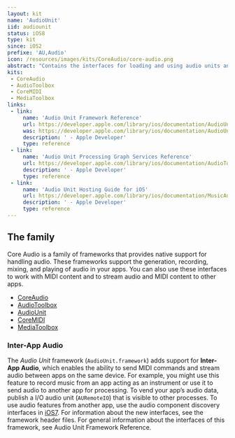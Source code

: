 ```yaml
---
layout: kit
name: 'AudioUnit'
iid: audiounit
status: iOS8
type: kit
since: iOS2
prefixe: 'AU,Audio'
icon: /resources/images/kits/CoreAudio/core-audio.png
abstract: "Contains the interfaces for loading and using audio units and support for Inter-App Audio."
kits:
 - CoreAudio
 - AudioToolbox
 - CoreMIDI
 - MediaToolbox
links:
 - link:
     name: 'Audio Unit Framework Reference'
     url: https://developer.apple.com/library/ios/documentation/AudioUnit/Reference/AudioUnit_Framework/index.html
     was: https://developer.apple.com/library/ios/documentation/AudioUnit/Reference/AudioUnit_Framework/_index.html
     description: ' - Apple Developer'
     type: reference
 - link:
     name: 'Audio Unit Processing Graph Services Reference'
     url: https://developer.apple.com/library/ios/documentation/AudioToolbox/Reference/AUGraphServicesReference/index.html
     description: ' - Apple Developer'
     type: reference
 - link:
     name: 'Audio Unit Hosting Guide for iOS'
     url: https://developer.apple.com/library/ios/documentation/MusicAudio/Conceptual/AudioUnitHostingGuide_iOS/Introduction/Introduction.html
     description: ' - Apple Developer'
     type: reference
---
```


## The family

Core Audio is a family of frameworks that provides native support for handling audio. These frameworks support the generation, recording, mixing, and playing of audio in your apps. You can also use these interfaces to work with MIDI content and to stream audio and MIDI content to other apps.

* [CoreAudio](/CoreAudio)
* [AudioToolbox](/AudioToolbox)
* [AudioUnit](/AudioUnit)
* [CoreMIDI](/CoreMIDI)
* [MediaToolbox](/MediaToolbox)


### Inter-App Audio

The *Audio Unit* framework (`AudioUnit.framework`) adds support for **Inter-App Audio**, which enables the ability to send MIDI commands and stream audio between apps on the same device. For example, you might use this feature to record music from an app acting as an instrument or use it to send audio to another app for processing. To vend your app’s audio data, publish a I/O audio unit (`AURemoteIO`) that is visible to other processes. To use audio features from another app, use the audio component discovery interfaces in [iOS7](/iOS7).
For information about the new interfaces, see the framework header files. For general information about the interfaces of this framework, see Audio Unit Framework Reference.
